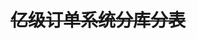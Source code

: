 

# ~~亿级订单系统分库分表~~
<!-- 
https://blog.csdn.net/jokemqc/article/details/82834748
https://mp.weixin.qq.com/s/Sfs8HtkL1C_pckkzLG--2g


亿级订单数据分库分表设计方案（满足多维度查询：订单号、用户、商家、渠道）
https://www.jianshu.com/p/11d10910247b
10亿级订单系统分库分表设计思路
https://blog.csdn.net/jokemqc/article/details/82834748
亿级大表分库分表实战总结
https://segmentfault.com/a/1190000038577217
-->
<!-- 
https://www.jianshu.com/p/11d10910247b
--> 
